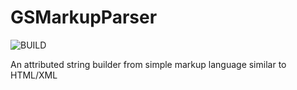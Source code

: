 # GSMarkupParser

![BUILD](https://travis-ci.org/geansea/GSMarkupParser.svg?branch=master)

An attributed string builder from simple markup language similar to HTML/XML
